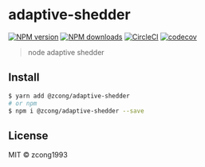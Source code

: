 # adaptive-shedder

[![NPM version](https://img.shields.io/npm/v/@zcong/adaptive-shedder.svg?style=flat)](https://npmjs.com/package/@zcong/adaptive-shedder) [![NPM downloads](https://img.shields.io/npm/dm/@zcong/adaptive-shedder.svg?style=flat)](https://npmjs.com/package/@zcong/adaptive-shedder) [![CircleCI](https://circleci.com/gh/zcong1993/adaptive-shedder/tree/master.svg?style=shield)](https://circleci.com/gh/zcong1993/adaptive-shedder/tree/master) [![codecov](https://codecov.io/gh/zcong1993/adaptive-shedder/branch/master/graph/badge.svg)](https://codecov.io/gh/zcong1993/adaptive-shedder)

> node adaptive shedder

## Install

```bash
$ yarn add @zcong/adaptive-shedder
# or npm
$ npm i @zcong/adaptive-shedder --save
```

## License

MIT &copy; zcong1993
